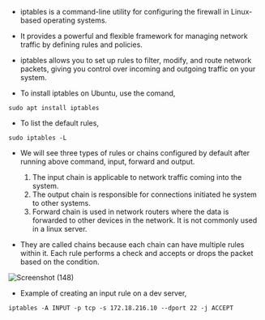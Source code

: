 * iptables is a command-line utility for configuring the firewall in Linux-based operating systems.

* It provides a powerful and flexible framework for managing network traffic by defining rules and policies.

* iptables allows you to set up rules to filter, modify, and route network packets, giving you control over incoming and outgoing traffic on your system. 

* To install iptables on Ubuntu, use the comand,

```
sudo apt install iptables
```

* To list the default rules,

```
sudo iptables -L
```

* We will see three types of rules or chains configured by default after running above command, input, forward and output. 

   1. The input chain is applicable to network traffic coming into the system. 
   2. The output chain is responsible for connections initiated he system to other systems. 
   3. Forward chain is used in network routers where the data is forwarded to other devices in the network. It is not commonly used in a linux server. 

* They are called chains because each chain can have multiple rules within it. Each rule performs a check and accepts or drops the packet based on the condition.



![Screenshot (148)](https://github.com/NavedtheDev/DevOps-Learnings/assets/98219227/39865ed9-ba8c-43fc-b84d-26657f949b43)



* Example of creating an input rule on a dev server,

```
iptables -A INPUT -p tcp -s 172.18.216.10 --dport 22 -j ACCEPT
```
























